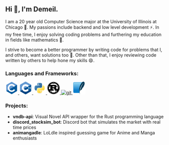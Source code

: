 ## Hi 👋, I'm Demeil.

I am a 20 year old Computer Science major at the University of Illinois at Chicago 🌱. My passions include backend and low level development ⚡. In my free time, I enjoy solving coding problems and furthering my education in fields like mathematics 🔭.

I strive to become a better programmer by writing code for problems that I, and others, want solutions too 🤔. Other than that, I enjoy reviewing code written by others to help hone my skills 😄.

### Languages and Frameworks:
<p align="left"> 
  <a href="https://www.cprogramming.com/" target="_blank" rel="noreferrer"> 
    <img src="https://raw.githubusercontent.com/devicons/devicon/master/icons/c/c-original.svg" alt="c" width="40" height="40"/> 
  </a> 
  <a href="https://www.w3schools.com/cpp/" target="_blank" rel="noreferrer"> 
    <img src="https://raw.githubusercontent.com/devicons/devicon/master/icons/cplusplus/cplusplus-original.svg" alt="cplusplus" width="40" height="40"/> 
  </a> 
  <a href="https://www.python.org" target="_blank" rel="noreferrer"> 
    <img src="https://raw.githubusercontent.com/devicons/devicon/master/icons/python/python-original.svg" alt="python" width="40" height="40"/> 
  </a>
  <a href="https://www.rust-lang.org/" target="_blank" rel="noreferrer"> 
    <img src="https://raw.githubusercontent.com/devicons/devicon/master/icons/rust/rust-original.svg" alt="rust" width="40" height="40"/> 
  </a>
  <a href="https://git-scm.com/" target="_blank" rel="noreferrer"> 
    <img src="https://www.vectorlogo.zone/logos/git-scm/git-scm-icon.svg" alt="git" width="40" height="40"/> 
  </a>  
  <a href="https://www.sqlite.org/" target="_blank" rel="noreferrer"> 
    <img src="https://github.com/devicons/devicon/blob/master/icons/sqlite/sqlite-original.svg" alt="sqlite" width="40" height="40"/> 
  </a> 
</p>

### Projects:
* **vndb-api**: Visual Novel API wrapper for the Rust programming language
* **discord_stocksim_bot**: Discord bot that simulates the market with real time prices
* **animangadle**: LoLdle inspired guessing game for Anime and Manga enthusiasts

<!--
**demeil1/demeil1** is a ✨ _special_ ✨ repository because its `README.md` (this file) appears on your GitHub profile.

Here are some ideas to get you started:

- 🔭 I’m currently working on ...
- 🌱 I’m currently learning ...
- 👯 I’m looking to collaborate on ...
- 🤔 I’m looking for help with ...
- 💬 Ask me about ...
- 📫 How to reach me: ...
- 😄 Pronouns: ...
- ⚡ Fun fact: ...
-->
